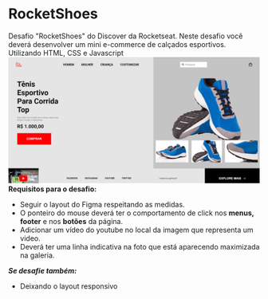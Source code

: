 # RocketShoes
Desafio "RocketShoes" do Discover da Rocketseat. Neste desafio você deverá desenvolver um mini e-commerce de calçados esportivos. Utilizando HTML, CSS e Javascript
<img src="https://github.com/igorbeckt/Desafios-JS/blob/master/Rocket%20Shoes/assets/pronto.png?raw=true">
**Requisitos para o desafio:**

- Seguir o layout do Figma respeitando as medidas.
- O ponteiro do mouse deverá ter o comportamento de click nos **menus, footer** e nos **botões** da página.
- Adicionar um vídeo do youtube no local da imagem que representa um video.
- Deverá ter uma linha indicativa na foto que está aparecendo maximizada na galeria.

***Se desafie também:***

- Deixando o layout responsivo
